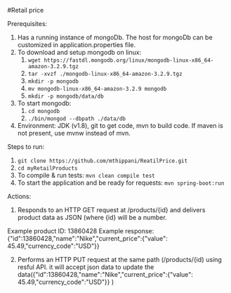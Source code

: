 #Retail price

Prerequisites:
1. Has a running instance of mongoDb. The host for mongoDb can be customized in application.properties file. <br />
  1. To download and setup mongodb on linux: <br />
       1. `wget https://fastdl.mongodb.org/linux/mongodb-linux-x86_64-amazon-3.2.9.tgz`
       2. `tar -xvzf ./mongodb-linux-x86_64-amazon-3.2.9.tgz`
       3.  `mkdir -p mongodb`
       4. `mv mongodb-linux-x86_64-amazon-3.2.9 mongodb`
       5. `mkdir -p mongodb/data/db`
  2. To start mongodb:
       1. `cd mongodb`
       2. `./bin/mongod --dbpath ./data/db`
2. Environment: JDK (v1.8), git to get code, mvn to build code. If maven is not present, use mvnw instead of mvn.

Steps to run:
1. `git clone https://github.com/mthippani/ReatilPrice.git`
2. `cd myRetailProducts`
3. To compile & run tests:  `mvn clean compile test`
4. To start the application and be ready for requests: `mvn spring-boot:run`


Actions:

1. Responds to an HTTP GET request at /products/{id} and delivers product data as JSON (where {id} will be a number.

Example product ID: 13860428
Example response: {"id":13860428,"name":"Nike","current_price":{"value": 45.49,"currency_code":"USD"}}

2. Performs an HTTP PUT request  at the same path (/products/{id} using resful API. it will accept json data to update the data({"id":13860428,"name":"Nike","current_price":{"value": 45.49,"currency_code":"USD"}}
)
